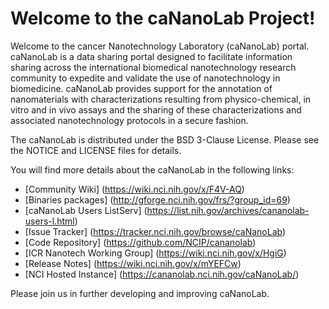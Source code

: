 Welcome to the caNanoLab Project!
=====================================

Welcome to the cancer Nanotechnology Laboratory (caNanoLab) portal. caNanoLab is a data sharing portal designed to facilitate information sharing across the international biomedical nanotechnology research community to expedite and validate the use of nanotechnology in biomedicine. caNanoLab provides support for the annotation of nanomaterials with characterizations resulting from physico-chemical, in vitro and in vivo assays and the sharing of these characterizations and associated nanotechnology protocols in a secure fashion.

The caNanoLab is distributed under the BSD 3-Clause License.
Please see the NOTICE and LICENSE files for details.

You will find more details about the caNanoLab in the following links:
 * [Community Wiki] (https://wiki.nci.nih.gov/x/F4V-AQ)
 * [Binaries packages] (http://gforge.nci.nih.gov/frs/?group_id=69)
 * [caNanoLab Users ListServ] (https://list.nih.gov/archives/cananolab-users-l.html)
 * [Issue Tracker] (https://tracker.nci.nih.gov/browse/caNanoLab)
 * [Code Repository] (https://github.com/NCIP/cananolab)
 * [ICR Nanotech Working Group] (https://wiki.nci.nih.gov/x/HgiG)
 * [Release Notes] (https://wiki.nci.nih.gov/x/mYEFCw)
 * [NCI Hosted Instance] (https://cananolab.nci.nih.gov/caNanoLab/)

Please join us in further developing and improving caNanoLab.

 
